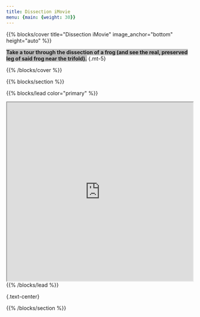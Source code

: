 ```yaml
---
title: Dissection iMovie
menu: {main: {weight: 30}}
---
```


{{% blocks/cover title="Dissection iMovie" image_anchor="bottom" height="auto" %}}

<span style="font-weight: bold; background: #00000040">Take a tour through the dissection of a frog (and see the real, preserved leg of said frog near the trifold).</span>
{.mt-5}

{{% /blocks/cover %}}


{{% blocks/section %}}

<!-- # This is another section -->

{{% blocks/lead color="primary" %}}
<div style="border: 0px solid red; display:flex; align-items:center; justify-content:center"><iframe src="https://drive.google.com/file/d/1GBYwbo7BW_g-NjXf6RbsRZN1wSVkdSVC/preview" width="640" height="480" allow="autoplay"></iframe> </div>
{{% /blocks/lead %}}





{.text-center}

{{% /blocks/section %}}
